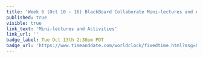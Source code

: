 ```yaml
---
title: 'Week 6 (Oct 10 - 16) BlackBoard Collaborate Mini-lectures and Activities'
published: true
visible: true
link_text: 'Mini-lectures and Activities'
link_url: ''
badge_label: Tue Oct 13th 2:30pm PDT
badge_url: 'https://www.timeanddate.com/worldclock/fixedtime.html?msg=CMPT-363+Review+and+Discussion&iso=20201013T1430&p1=256&ah=1&am=50'
---
```


